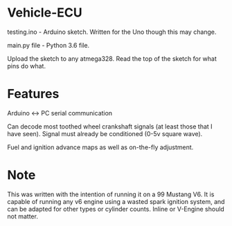 # Vehicle-ECU
testing.ino - Arduino sketch. Written for the Uno though this may change.

main.py file - Python 3.6 file. 

Upload the sketch to any atmega328. Read the top of the sketch for what pins do what.

# Features
Arduino <-> PC serial communication

Can decode most toothed wheel crankshaft signals (at least those that I have seen). Signal must already be conditioned (0-5v square wave).

Fuel and ignition advance maps as well as on-the-fly adjustment.

# Note
This was written with the intention of running it on a 99 Mustang V6. It is capable of running any v6 engine using a wasted spark ignition system, and can be adapted for other types or cylinder counts. Inline or V-Engine should not matter.
